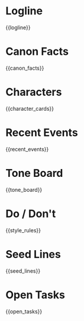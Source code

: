 <!-- md2html-theme: manaforge -->

# Logline
{{logline}}

# Canon Facts
{{canon_facts}}

# Characters
{{character_cards}}

# Recent Events
{{recent_events}}

# Tone Board
{{tone_board}}

# Do / Don't
{{style_rules}}

# Seed Lines
{{seed_lines}}

# Open Tasks
{{open_tasks}}
